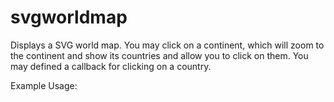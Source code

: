 # svgworldmap

Displays a SVG world map.
You may click on a continent, which will zoom to the continent and show its countries and allow you to click on them.
You may defined a callback for clicking on a country.

Example Usage:

<html>
	<head>
		<link href="svgworldmap/css/style.css" media="screen" rel="stylesheet" type="text/css" />
		<script src="http://code.jquery.com/jquery-1.11.3.min.js"></script>
		<script src="svgworldmap/js/map.js"></script>
	</head>
	<body>
		<div id='map'></div>
		<script>
			$("#map").svgworldmap({
				onCountryClick: function(country){
					//do something with country
					alert("Clicked " + country.iso2);
				}
			});
		</script>
	</body>
</html>

